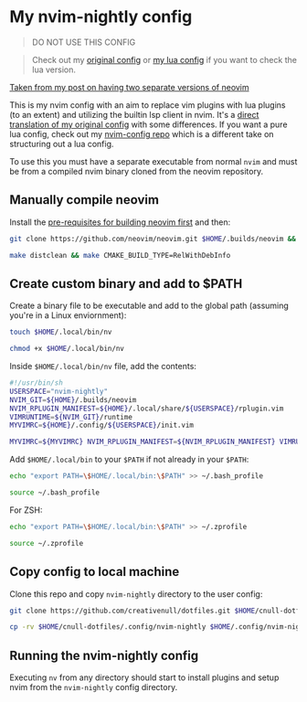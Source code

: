 # My nvim-nightly config

> DO NOT USE THIS CONFIG

> Check out my [original config][nvim] or [my lua config][nvim-config] if you want to check the lua version.

[Taken from my post on having two separate versions of neovim][post]

This is my nvim config with an aim to replace vim plugins with lua plugins (to an extent) and utilizing the builtin
lsp client in nvim. It's a [direct translation of my original config][nvim] with some differences. If you want a pure
lua config, check out my [nvim-config repo][nvim-config] which is a different take on structuring out a lua config.

To use this you must have a separate executable from normal `nvim` and must be from a compiled nvim binary cloned from
the neovim repository.

## Manually compile neovim

Install the [pre-requisites for building neovim first][nvim-prereq] and then:

```sh
git clone https://github.com/neovim/neovim.git $HOME/.builds/neovim && cd $HOME/.builds/neovim
```

```sh
make distclean && make CMAKE_BUILD_TYPE=RelWithDebInfo
```

## Create custom binary and add to $PATH

Create a binary file to be executable and add to the global path (assuming you're in a Linux enviornment):

```sh
touch $HOME/.local/bin/nv
```

```sh
chmod +x $HOME/.local/bin/nv
```

Inside `$HOME/.local/bin/nv` file, add the contents:

```sh
#!/usr/bin/sh
USERSPACE="nvim-nightly"
NVIM_GIT=${HOME}/.builds/neovim
NVIM_RPLUGIN_MANIFEST=${HOME}/.local/share/${USERSPACE}/rplugin.vim
VIMRUNTIME=${NVIM_GIT}/runtime
MYVIMRC=${HOME}/.config/${USERSPACE}/init.vim

MYVIMRC=${MYVIMRC} NVIM_RPLUGIN_MANIFEST=${NVIM_RPLUGIN_MANIFEST} VIMRUNTIME=${VIMRUNTIME} ${NVIM_GIT}/build/bin/nvim "$@" -u ${MYVIMRC}
```

Add `$HOME/.local/bin` to your `$PATH` if not already in your `$PATH`:

```sh
echo "export PATH=\$HOME/.local/bin:\$PATH" >> ~/.bash_profile
```

```sh
source ~/.bash_profile
```

For ZSH:

```sh
echo "export PATH=\$HOME/.local/bin:\$PATH" >> ~/.zprofile
```

```sh
source ~/.zprofile
```

## Copy config to local machine

Clone this repo and copy `nvim-nightly` directory to the user config:

```sh
git clone https://github.com/creativenull/dotfiles.git $HOME/cnull-dotfiles
```

```sh
cp -rv $HOME/cnull-dotfiles/.config/nvim-nightly $HOME/.config/nvim-nightly
```

## Running the nvim-nightly config

Executing `nv` from any directory should start to install plugins and setup nvim from the `nvim-nightly` config
directory.

[nvim-config]: https://github.com/creativenull/nvim-config
[nvim]: https://github.com/creativenull/dotfiles/tree/main/.config/nvim
[nvim-prereq]: https://github.com/neovim/neovim/wiki/Building-Neovim#build-prerequisites
[post]: https://dev.to/creativenull/installing-neovim-nightly-alongside-stable-10d0
